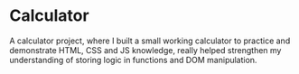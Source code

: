 # Calculator
A calculator project, where I built a small working calculator to practice and demonstrate HTML, CSS and JS knowledge, really helped strengthen my understanding of storing logic in functions and DOM manipulation.
